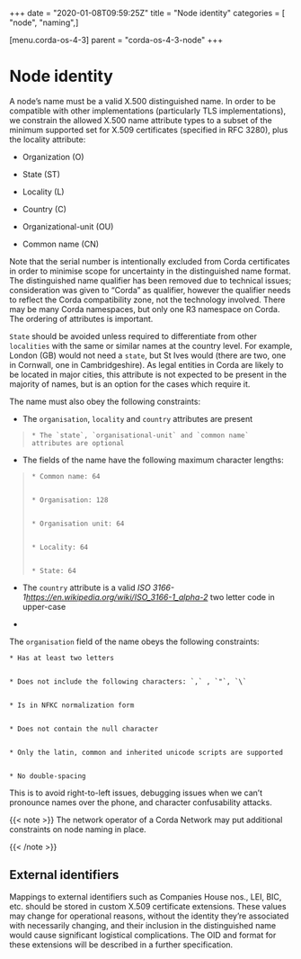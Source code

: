 +++
date = "2020-01-08T09:59:25Z"
title = "Node identity"
categories = [ "node", "naming",]

[menu.corda-os-4-3]
parent = "corda-os-4-3-node"
+++


# Node identity

A node’s name must be a valid X.500 distinguished name. In order to be compatible with other implementations
            (particularly TLS implementations), we constrain the allowed X.500 name attribute types to a subset of the minimum
            supported set for X.509 certificates (specified in RFC 3280), plus the locality attribute:


* Organization (O)


* State (ST)


* Locality (L)


* Country (C)


* Organizational-unit (OU)


* Common name (CN)


Note that the serial number is intentionally excluded from Corda certificates in order to minimise scope for uncertainty in
            the distinguished name format. The distinguished name qualifier has been removed due to technical issues; consideration was
            given to “Corda” as qualifier, however the qualifier needs to reflect the Corda compatibility zone, not the technology involved.
            There may be many Corda namespaces, but only one R3 namespace on Corda. The ordering of attributes is important.

`State` should be avoided unless required to differentiate from other `localities` with the same or similar names at the
            country level. For example, London (GB) would not need a `state`, but St Ives would (there are two, one in Cornwall, one
            in Cambridgeshire). As legal entities in Corda are likely to be located in major cities, this attribute is not expected to be
            present in the majority of names, but is an option for the cases which require it.

The name must also obey the following constraints:


* The `organisation`, `locality` and `country` attributes are present

> 
> 
>     * The `state`, `organisational-unit` and `common name` attributes are optional
> 
> 

* The fields of the name have the following maximum character lengths:

> 
> 
>     * Common name: 64
> 
> 
>     * Organisation: 128
> 
> 
>     * Organisation unit: 64
> 
> 
>     * Locality: 64
> 
> 
>     * State: 64
> 
> 

* The `country` attribute is a valid *ISO 3166-1<https://en.wikipedia.org/wiki/ISO_3166-1_alpha-2>* two letter code in upper-case


* 

The `organisation` field of the name obeys the following constraints:

    * Has at least two letters


    * Does not include the following characters: `,` , `"`, `\`


    * Is in NFKC normalization form


    * Does not contain the null character


    * Only the latin, common and inherited unicode scripts are supported


    * No double-spacing



This is to avoid right-to-left issues, debugging issues when we can’t pronounce names over the phone, and
            character confusability attacks.


{{< note >}}
The network operator of a Corda Network may put additional constraints on node naming in place.

{{< /note >}}

## External identifiers

Mappings to external identifiers such as Companies House nos., LEI, BIC, etc. should be stored in custom X.509
                certificate extensions. These values may change for operational reasons, without the identity they’re associated with
                necessarily changing, and their inclusion in the distinguished name would cause significant logistical complications.
                The OID and format for these extensions will be described in a further specification.


